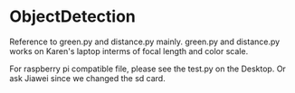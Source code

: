 # ObjectDetection

Reference to green.py and distance.py mainly.
green.py and distance.py works on Karen's laptop interms of focal length and color scale.

For raspberry pi compatible file, please see the test.py on the Desktop. Or ask Jiawei since we changed the sd card.
